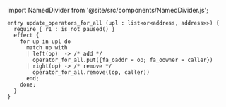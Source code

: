 import NamedDivider from '@site/src/components/NamedDivider.js';

<NamedDivider title="Code" width="1.5"/>

```archetype
entry update_operators_for_all (upl : list<or<address, address>>) {
  require { r1 : is_not_paused() }
  effect {
    for up in upl do
      match up with
      | left(op)  -> /* add */
        operator_for_all.put({fa_oaddr = op; fa_oowner = caller})
      | right(op) -> /* remove */
        operator_for_all.remove((op, caller))
      end;
    done;
  }
}
```